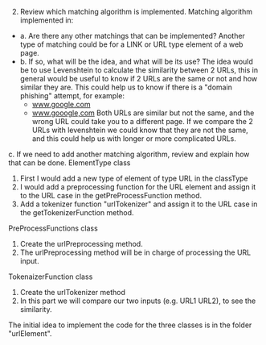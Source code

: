 2. Review which matching algorithm is implemented.
Matching algorithm implemented in:

- a. Are there any other matchings that can be implemented?
   Another type of matching could be for a LINK or URL type element of a web page.
- b. If so, what will be the idea, and what will be its use?
   The idea would be to use Levenshtein to calculate the similarity between 2 URLs, this in general would be useful to 
  know if 2 URLs are the same or not and how similar they are. This could help us to know if there is a "domain phishing" attempt, for example:
   - www.google.com
   - www.gooogle,com
   Both URLs are similar but not the same, and the wrong URL could take you to a different page.
   If we compare the 2 URLs with levenshtein we could know that they are not the same, and this could help us with 
   longer or more complicated URLs.
   
c. If we need to add another matching algorithm, review and explain how that can be
     done.
ElementType class
1. First I would add a new type of element of type URL in the classType
2. I would add a preprocessing function for the URL element and assign it to the URL case in the getPreProcessFunction method.
3. Add a tokenizer function "urlTokenizer" and assign it to the URL case in the getTokenizerFunction method.

PreProcessFunctions class
1. Create the urlPreprocessing method.
2. The urlPreprocessing method will be in charge of processing the URL input.

TokenaizerFunction class
1. Create the urlTokenizer method
2. In this part we will compare our two inputs (e.g. URL1 URL2), to see the similarity.


The initial idea to implement the code for the three classes is in the folder "urlElement". 
